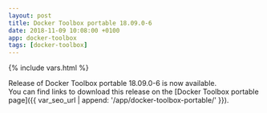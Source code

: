 ```yaml
---
layout: post
title: Docker Toolbox portable 18.09.0-6
date: 2018-11-09 10:08:00 +0100
app: docker-toolbox
tags: [docker-toolbox]
---
```

{% include vars.html %}

Release of Docker Toolbox portable 18.09.0-6 is now available.<br />
You can find links to download this release on the [Docker Toolbox portable page]({{ var_seo_url | append: '/app/docker-toolbox-portable/' }}).